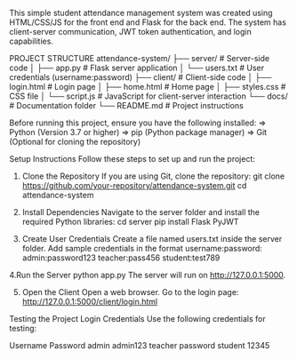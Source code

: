 This simple student attendance management system was created using HTML/CSS/JS for the front end and Flask for the back end. 
The system has client-server communication, JWT token authentication, and login capabilities.

PROJECT STRUCTURE
attendance-system/
├── server/                # Server-side code
│   ├── app.py            # Flask server application
│   └── users.txt         # User credentials (username:password)
├── client/                # Client-side code
│   ├── login.html        # Login page
│   ├── home.html         # Home page
│   ├── styles.css        # CSS file
│   └── script.js         # JavaScript for client-server interaction
└── docs/                  # Documentation folder
└── README.md              # Project instructions

Before running this project, ensure you have the following installed:
=> Python (Version 3.7 or higher)
=> pip (Python package manager)
=> Git (Optional for cloning the repository)

Setup Instructions
Follow these steps to set up and run the project:

1. Clone the Repository
If you are using Git, clone the repository:
git clone https://github.com/your-repository/attendance-system.git
cd attendance-system

2. Install Dependencies
Navigate to the server folder and install the required Python libraries:
cd server
pip install Flask PyJWT

3. Create User Credentials
Create a file named users.txt inside the server folder.
Add sample credentials in the format username:password:
admin:password123
teacher:pass456
student:test789

4.Run the Server
python app.py
The server will run on http://127.0.0.1:5000.

5. Open the Client
Open a web browser.
Go to the login page:
http://127.0.0.1:5000/client/login.html

Testing the Project
Login Credentials
Use the following credentials for testing:

Username        Password
admin            admin123
teacher          password
student          12345
